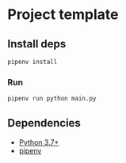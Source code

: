 # Project template

## Install deps

```bash
pipenv install
```

### Run

```bash
pipenv run python main.py
```

## Dependencies

- [Python 3.7+](https://www.python.org/downloads/)
- [pipenv](https://pypi.org/project/pipenv/)
